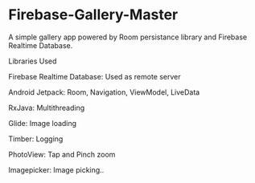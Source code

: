 # Firebase-Gallery-Master

A simple gallery app powered by Room persistance library and Firebase Realtime Database.


Libraries Used


Firebase Realtime Database: Used as remote server


Android Jetpack: Room, Navigation, ViewModel, LiveData


RxJava: Multithreading


Glide: Image loading


Timber: Logging


PhotoView: Tap and Pinch zoom


Imagepicker: Image picking..
